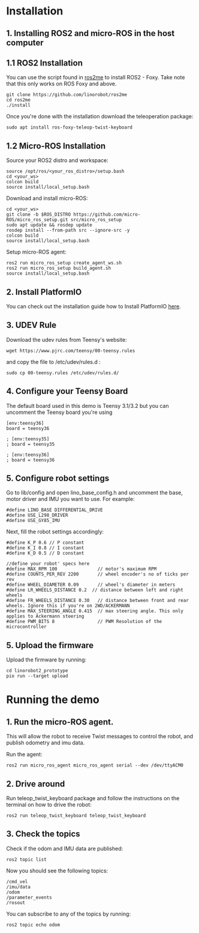 # Installation

## 1. Installing ROS2 and micro-ROS in the host computer

## 1.1 ROS2 Installation

You can use the script found in [ros2me](https://github.com/linorobot/ros2me) to install ROS2 - Foxy. Take note that this only works on ROS Foxy and above.

    git clone https://github.com/linorobot/ros2me
    cd ros2me
    ./install

Once you're done with the installation download the teleoperation package:

    sudo apt install ros-foxy-teleop-twist-keyboard 

## 1.2 Micro-ROS Installation

Source your ROS2 distro and workspace:

    source /opt/ros/<your_ros_distro>/setup.bash
    cd <your_ws>
    colcon build
    source install/local_setup.bash

Download and install micro-ROS:

    cd <your_ws>
    git clone -b $ROS_DISTRO https://github.com/micro-ROS/micro_ros_setup.git src/micro_ros_setup
    sudo apt update && rosdep update
    rosdep install --from-path src --ignore-src -y
    colcon build
    source install/local_setup.bash

Setup micro-ROS agent:

    ros2 run micro_ros_setup create_agent_ws.sh
    ros2 run micro_ros_setup build_agent.sh
    source install/local_setup.bash

## 2. Install PlatformIO

You can check out the installation guide how to Install PlatformIO [here](https://docs.platformio.org/en/latest//core/installation.html).

## 3. UDEV Rule
Download the udev rules from Teensy's website:

    wget https://www.pjrc.com/teensy/00-teensy.rules

and copy the file to /etc/udev/rules.d :

    sudo cp 00-teensy.rules /etc/udev/rules.d/


## 4. Configure your Teensy Board
The default board used in this demo is Teensy 3.1/3.2 but you can uncomment the Teensy board you're using

    [env:teensy36]
    board = teensy36

    ; [env:teensy35]
    ; board = teensy35

    ; [env:teensy36]
    ; board = teensy36


## 5. Configure robot settings

Go to lib/config and open lino_base_config.h and uncomment the base, motor driver and IMU you want to use. For example:

    #define LINO_BASE DIFFERENTIAL_DRIVE
    #define USE_L298_DRIVER
    #define USE_GY85_IMU

Next, fill the robot settings accordingly:

    #define K_P 0.6 // P constant
    #define K_I 0.8 // I constant
    #define K_D 0.5 // D constant

    //define your robot' specs here
    #define MAX_RPM 100               // motor's maximum RPM
    #define COUNTS_PER_REV 2200       // wheel encoder's no of ticks per rev
    #define WHEEL_DIAMETER 0.09       // wheel's diameter in meters
    #define LR_WHEELS_DISTANCE 0.2  // distance between left and right wheels
    #define FR_WHEELS_DISTANCE 0.30   // distance between front and rear wheels. Ignore this if you're on 2WD/ACKERMANN
    #define MAX_STEERING_ANGLE 0.415  // max steering angle. This only applies to Ackermann steering
    #define PWM_BITS 8                // PWM Resolution of the microcontroller

## 5. Upload the firmware

Upload the firmware by running:

    cd linorobot2_prototype
    pio run --target upload

# Running the demo

## 1. Run the micro-ROS agent.

This will allow the robot to receive Twist messages to control the robot, and publish odometry and imu data.

Run the agent:

    ros2 run micro_ros_agent micro_ros_agent serial --dev /dev/ttyACM0

## 2. Drive around

Run teleop_twist_keyboard package and follow the instructions on the terminal on how to drive the robot:

    ros2 run teleop_twist_keyboard teleop_twist_keyboard 

## 3. Check the topics

Check if the odom and IMU data are published:

    ros2 topic list

Now you should see the following topics:

    /cmd_vel
    /imu/data
    /odom
    /parameter_events
    /rosout

You can subscribe to any of the topics by running:

    ros2 topic echo odom